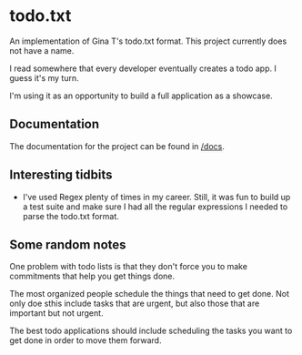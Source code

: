 # todo.txt

An implementation of Gina T's todo.txt format. This project currently does not have a name.

I read somewhere that every developer eventually creates a todo app. I guess it's my turn.

I'm using it as an opportunity to build a full application as a showcase.

## Documentation

The documentation for the project can be found in [/docs](/docs).

## Interesting tidbits

- I've used Regex plenty of times in my career. Still, it was fun to build up a test suite and make sure I had all the regular expressions I needed to parse the todo.txt format.


## Some random notes

One problem with todo lists is that they don't force you to make commitments that help you get things done.

The most organized people schedule the things that need to get done. Not only doe sthis include tasks that are urgent, but also those that are important but not urgent.

The best todo applications should include scheduling the tasks you want to get done in order to move them forward.